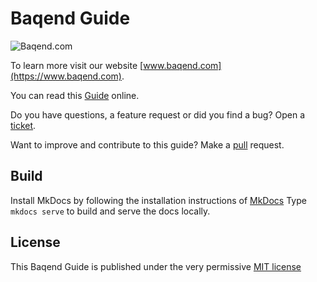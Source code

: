Baqend Guide
============

![Baqend.com](https://www.baqend.com/guide/img/baqend_logo.svg)

To learn more visit our website [www.baqend.com](https://www.baqend.com).

You can read this [Guide](https://www.baqend.com/guide/) online.

Do you have questions, a feature request or did you find a bug? Open a [ticket](https://github.com/Baqend/guide/issues). 

Want to improve and contribute to this guide? Make a [pull](https://github.com/Baqend/guide/pulls) request.

Build
-----

Install MkDocs by following the installation instructions of [MkDocs](http://www.mkdocs.org/) 
Type `mkdocs serve` to build and serve the docs locally.

License
-------

This Baqend Guide is published under the very permissive [MIT license](LICENSE.md)
